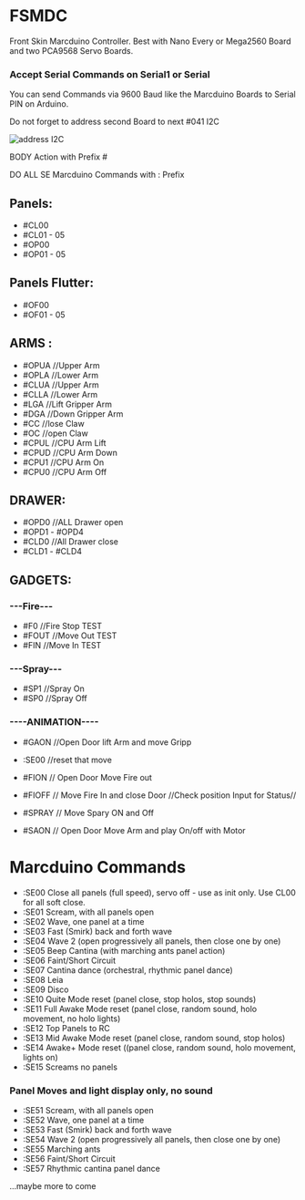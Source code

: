 # FSMDC
 
Front Skin Marcduino Controller.
Best with Nano Every or Mega2560 Board and two PCA9568 Servo Boards.

### Accept Serial Commands on Serial1 or Serial

You can send Commands via 9600 Baud like the Marcduino Boards to Serial PIN on Arduino.



Do not forget to address second Board to next #041 I2C 

![address I2C](https://aws1.discourse-cdn.com/standard10/uploads/xod/original/2X/2/2d5c10229152ca2a7e5970a3ae039689d0eccfc4.jpeg)

 
BODY Action with Prefix #
 
DO ALL SE Marcduino Commands with : Prefix 

## Panels:
* #CL00
* #CL01 - 05
* #OP00
* #OP01 - 05
  
## Panels Flutter:
* #OF00
* #OF01 - 05

## ARMS :
* #OPUA   //Upper Arm
* #OPLA   //Lower Arm
* #CLUA   //Upper Arm
* #CLLA   //Lower Arm
* #LGA   //Lift Gripper Arm
* #DGA   //Down Gripper Arm
* #CC    //lose Claw
* #OC    //open Claw
* #CPUL  //CPU Arm Lift
* #CPUD  //CPU Arm Down
* #CPU1  //CPU Arm On
* #CPU0  //CPU Arm Off

## DRAWER:
* #OPD0  //ALL Drawer open
* #OPD1 - #OPD4
* #CLD0  //All Drawer close
* #CLD1  - #CLD4

## GADGETS:
### ---Fire---
* #F0    //Fire Stop  TEST
* #FOUT  //Move Out   TEST
* #FIN   //Move In    TEST

### ---Spray---
* #SP1   //Spray On
* #SP0   //Spray Off

### ----ANIMATION----
* #GAON   //Open Door lift Arm and move Gripp
* :SE00   //reset that move
* #FION   // Open Door Move Fire out
* #FIOFF  // Move Fire In and close Door
//Check position Input for Status//

* #SPRAY  // Move Spary ON and Off
* #SAON   // Open Door Move Arm and play On/off with Motor

# Marcduino Commands
* :SE00     Close all panels (full speed), servo off - use as init only. Use CL00 for all soft close.
* :SE01     Scream, with all panels open
* :SE02     Wave, one panel at a time
* :SE03     Fast (Smirk) back and forth wave
* :SE04     Wave 2 (open progressively all panels, then close one by one)
* :SE05     Beep Cantina (with marching ants panel action)
* :SE06     Faint/Short Circuit
* :SE07     Cantina dance (orchestral, rhythmic panel dance)
* :SE08     Leia
* :SE09     Disco
* :SE10     Quite Mode reset (panel close, stop holos, stop sounds)
* :SE11     Full Awake Mode reset (panel close, random sound, holo movement, no holo lights)
* :SE12     Top Panels to RC
* :SE13     Mid Awake Mode reset (panel close, random sound, stop holos)
* :SE14     Awake+ Mode reset ((panel close, random sound, holo movement, lights on)
* :SE15     Screams no panels

###  Panel Moves and light display only, no sound

* :SE51     Scream, with all panels open
* :SE52     Wave, one panel at a time
* :SE53     Fast (Smirk) back and forth wave
* :SE54     Wave 2 (open progressively all panels, then close one by one)
* :SE55     Marching ants 
* :SE56     Faint/Short Circuit
* :SE57     Rhythmic cantina panel dance

...maybe more to come
